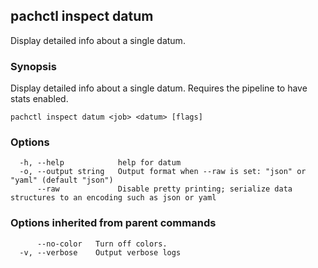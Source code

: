 ## pachctl inspect datum

Display detailed info about a single datum.

### Synopsis

Display detailed info about a single datum. Requires the pipeline to have stats
enabled.

```
pachctl inspect datum <job> <datum> [flags]
```

### Options

```
  -h, --help            help for datum
  -o, --output string   Output format when --raw is set: "json" or "yaml" (default "json")
      --raw             Disable pretty printing; serialize data structures to an encoding such as json or yaml
```

### Options inherited from parent commands

```
      --no-color   Turn off colors.
  -v, --verbose    Output verbose logs
```
